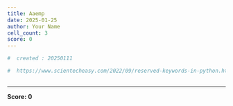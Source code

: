 ```yaml
---
title: Aaemp
date: 2025-01-25
author: Your Name
cell_count: 3
score: 0
---
```


```python
#  created : 20250111
```


```python
#  https://www.scientecheasy.com/2022/09/reserved-keywords-in-python.html/
```


```python

```


---
**Score: 0**